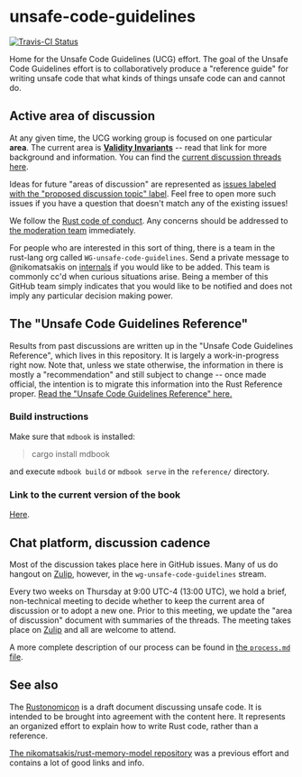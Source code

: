 # unsafe-code-guidelines

[![Travis-CI Status]][travis]

Home for the Unsafe Code Guidelines (UCG) effort. The goal of the Unsafe
Code Guidelines effort is to collaboratively produce a "reference
guide" for writing unsafe code that what kinds of things unsafe code
can and cannot do.

## Active area of discussion

At any given time, the UCG working group is focused on one particular
**area**. The current area is [**Validity Invariants**][currentarea] --
read that link for more background and information. You can find the
[current discussion threads here][threads].

Ideas for future "areas of discussion" are represented as [issues
labeled with the "proposed discussion topic"
label](https://github.com/rust-rfcs/unsafe-code-guidelines/labels/proposed%20discussion%20topic). Feel
free to open more such issues if you have a question that doesn't
match any of the existing issues!

We follow the [Rust code of
conduct](https://www.rust-lang.org/en-US/conduct.html).  Any concerns
should be addressed to [the moderation
team](https://www.rust-lang.org/team.html#Moderation-team)
immediately.

[currentarea]: active_discussion/validity.md
[threads]: https://github.com/rust-rfcs/unsafe-code-guidelines/issues?q=is%3Aopen+is%3Aissue+label%3Atopic-repr

For people who are interested in this sort of thing, there is a team
in the rust-lang org called `WG-unsafe-code-guidelines`. Send a
private message to @nikomatsakis on [internals] if you would like to
be added. This team is commonly cc'd when curious situations arise.
Being a member of this GitHub team simply indicates that you would
like to be notified and does not imply any particular decision making
power.

[internals]: https://internals.rust-lang.org/

## The "Unsafe Code Guidelines Reference"

Results from past discussions are written up in the "Unsafe Code
Guidelines Reference", which lives in this repository. It is largely a
work-in-progress right now. Note that, unless we state otherwise, the
information in there is mostly a "recommendation" and still subject to
change -- once made official, the intention is to migrate this
information into the Rust Reference proper. [Read the "Unsafe Code
Guidelines Reference" here.][rr]

[rr]: https://github.com/rust-rfcs/unsafe-code-guidelines/blob/master/reference/src/SUMMARY.md

### Build instructions

Make sure that `mdbook` is installed:

> cargo install mdbook

and execute `mdbook build` or `mdbook serve` in the `reference/` directory.

### Link to the current version of the book

[Here](https://rust-rfcs.github.io/unsafe-code-guidelines/book).

## Chat platform, discussion cadence

Most of the discussion takes place here in GitHub issues. Many of us
do hangout on [Zulip], however, in the `wg-unsafe-code-guidelines`
stream.

[Zulip]: https://rust-lang.zulipchat.com/#narrow/stream/136281-wg-unsafe-code-guidelines

Every two weeks on Thursday at 9:00 UTC-4 (13:00 UTC), we hold a brief,
non-technical meeting to decide whether to keep the current area of
discussion or to adopt a new one. Prior to this meeting, we update the
"area of discussion" document with summaries of the threads. The
meeting takes place on [Zulip] and all are welcome to attend.

A more complete description of our process can be found in [the `process.md` file][p].

[p]: process.md

## See also

The [Rustonomicon](https://doc.rust-lang.org/nightly/nomicon/) is a
draft document discussing unsafe code. It is intended to be brought
into agreement with the content here. It represents an organized
effort to explain how to write Rust code, rather than a reference.

[The nikomatsakis/rust-memory-model
repository](https://github.com/nikomatsakis/rust-memory-model) was a
previous effort and contains a lot of good links and info.

[travis]: https://travis-ci.com/rust-lang/unsafe-code-guidelines
[Travis-CI Status]: https://travis-ci.com/rust-lang/unsafe-code-guidelines.svg?branch=master
